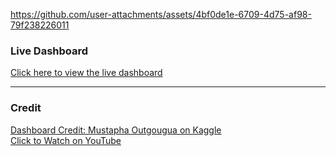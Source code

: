 
https://github.com/user-attachments/assets/4bf0de1e-6709-4d75-af98-79f238226011

### Live Dashboard

[Click here to view the live dashboard](https://app.powerbi.com/view?r=eyJrIjoiNTNiYjUyNTktNzVhOC00OWRhLWIzNDgtZDE2MDk2NjU1ZTQyIiwidCI6Ijg0ZDI3MGQyLTBiYzUtNGQ1NS1iZjBhLTI3NGYxYTU3NmNiZiJ9&pageName=4b854c474655009dc310)

---
### Credit

[Dashboard Credit: Mustapha Outgougua on Kaggle](https://www.kaggle.com/mustaphaoutgougua) <br/>
[Click to Watch on YouTube](https://youtu.be/rMYacj8PreA?si=uR3fBUDg5nDfWfjc)
